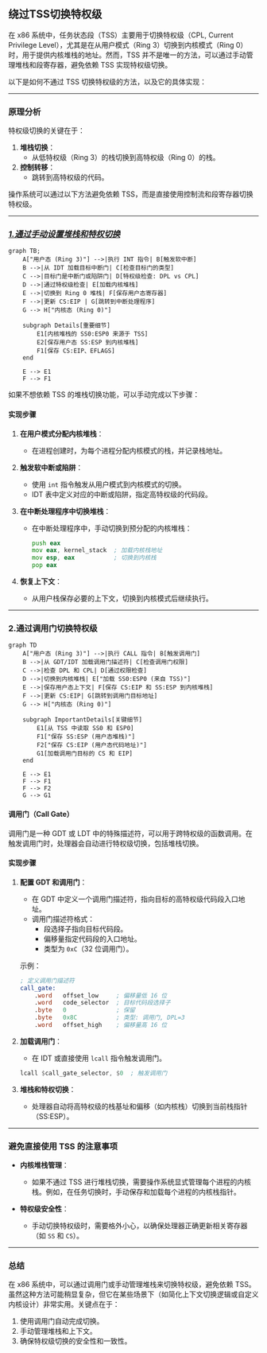 ## 绕过TSS切换特权级

在 x86 系统中，任务状态段（TSS）主要用于切换特权级（CPL, Current Privilege Level），尤其是在从用户模式（Ring 3）切换到内核模式（Ring 0）时，用于提供内核堆栈的地址。然而，TSS 并不是唯一的方法，可以通过手动管理堆栈和段寄存器，避免依赖 TSS 实现特权级切换。

以下是如何不通过 TSS 切换特权级的方法，以及它的具体实现：

---

### **原理分析**
特权级切换的关键在于：
1. **堆栈切换**：
   - 从低特权级（Ring 3）的栈切换到高特权级（Ring 0）的栈。
2. **控制转移**：
   - 跳转到高特权级的代码。

操作系统可以通过以下方法避免依赖 TSS，而是直接使用控制流和段寄存器切换特权级。


---

### ***<u>1.通过手动设置堆栈和特权切换</u>***

```mermaid
graph TB;
    A["用户态 (Ring 3)"] -->|执行 INT 指令| B[触发软中断]
    B -->|从 IDT 加载目标中断门| C[检查目标门的类型]
    C -->|目标门是中断门或陷阱门| D[特权级检查: DPL vs CPL]
    D -->|通过特权级检查| E[加载内核堆栈]
    E -->|切换到 Ring 0 堆栈| F[保存用户态寄存器]
    F -->|更新 CS:EIP | G[跳转到中断处理程序]
    G --> H["内核态 (Ring 0)"]

    subgraph Details[重要细节]
        E1[内核堆栈的 SS0:ESP0 来源于 TSS]
        E2[保存用户态 SS:ESP 到内核堆栈]
        F1[保存 CS:EIP、EFLAGS]
    end

    E --> E1
    F --> F1
```

如果不想依赖 TSS 的堆栈切换功能，可以手动完成以下步骤：

#### 实现步骤
1. **在用户模式分配内核堆栈**：
   - 在进程创建时，为每个进程分配内核模式的栈，并记录栈地址。

2. **触发软中断或陷阱**：
   - 使用 `int` 指令触发从用户模式到内核模式的切换。
   - IDT 表中定义对应的中断或陷阱，指定高特权级的代码段。

3. **在中断处理程序中切换堆栈**：
   - 在中断处理程序中，手动切换到预分配的内核堆栈：
     ```asm
     push eax
     mov eax, kernel_stack  ; 加载内核栈地址
     mov esp, eax           ; 切换到内核栈
     pop eax
     ```

4. **恢复上下文**：
   - 从用户栈保存必要的上下文，切换到内核模式后继续执行。

---

### **2.通过调用门切换特权级**

```mermaid
graph TD
    A["用户态 (Ring 3)"] -->|执行 CALL 指令| B[触发调用门]
    B -->|从 GDT/IDT 加载调用门描述符| C[检查调用门权限]
    C -->|检查 DPL 和 CPL| D[通过权限检查]
    D -->|切换到内核堆栈| E["加载 SS0:ESP0 (来自 TSS)"]
    E -->|保存用户态上下文| F[保存 CS:EIP 和 SS:ESP 到内核堆栈]
    F -->|更新 CS:EIP| G[跳转到调用门目标地址]
    G --> H["内核态 (Ring 0)"]

    subgraph ImportantDetails[关键细节]
        E1[从 TSS 中读取 SS0 和 ESP0]
        F1["保存 SS:ESP (用户态堆栈)"]
        F2["保存 CS:EIP (用户态代码地址)"]
        G1[加载调用门目标的 CS 和 EIP]
    end

    E --> E1
    F --> F1
    F --> F2
    G --> G1

```

#### 调用门（Call Gate）
调用门是一种 GDT 或 LDT 中的特殊描述符，可以用于跨特权级的函数调用。在触发调用门时，处理器会自动进行特权级切换，包括堆栈切换。

#### 实现步骤
1. **配置 GDT 和调用门**：
   - 在 GDT 中定义一个调用门描述符，指向目标的高特权级代码段入口地址。
   - 调用门描述符格式：
     - 段选择子指向目标代码段。
     - 偏移量指定代码段的入口地址。
     - 类型为 `0xC`（32 位调用门）。
   
   示例：
   ```asm
   ; 定义调用门描述符
   call_gate:
       .word   offset_low     ; 偏移量低 16 位
       .word   code_selector  ; 目标代码段选择子
       .byte   0              ; 保留
       .byte   0x8C           ; 类型: 调用门, DPL=3
       .word   offset_high    ; 偏移量高 16 位
   ```

2. **加载调用门**：
   - 在 IDT 或直接使用 `lcall` 指令触发调用门。

   ```asm
   lcall $call_gate_selector, $0  ; 触发调用门
   ```

3. **堆栈和特权切换**：
   - 处理器自动将高特权级的栈基址和偏移（如内核栈）切换到当前栈指针（SS:ESP）。

---

### **避免直接使用 TSS 的注意事项**

- **内核堆栈管理**：
  - 如果不通过 TSS 进行堆栈切换，需要操作系统显式管理每个进程的内核栈。例如，在任务切换时，手动保存和加载每个进程的内核栈指针。

- **特权级安全性**：
  - 手动切换特权级时，需要格外小心，以确保处理器正确更新相关寄存器（如 `SS` 和 `CS`）。

---

### **总结**
在 x86 系统中，可以通过调用门或手动管理堆栈来切换特权级，避免依赖 TSS。虽然这种方法可能稍显复杂，但它在某些场景下（如简化上下文切换逻辑或自定义内核设计）非常实用。关键点在于：
1. 使用调用门自动完成切换。
2. 手动管理堆栈和上下文。
3. 确保特权级切换的安全性和一致性。